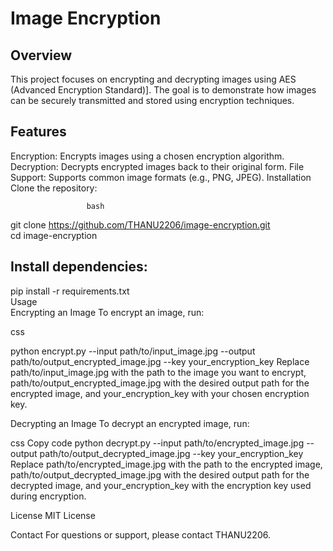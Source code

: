 
# Image Encryption 

## Overview

This project focuses on encrypting and decrypting images using AES (Advanced Encryption Standard)]. The goal is to demonstrate how images can be securely transmitted and stored using encryption techniques.

## Features  
Encryption: Encrypts images using a chosen encryption algorithm.
Decryption: Decrypts encrypted images back to their original form.
File Support: Supports common image formats (e.g., PNG, JPEG).
Installation
Clone the repository:

```                  bash                           ```

git clone https://github.com/THANU2206/image-encryption.git  
cd image-encryption  

## Install dependencies:


pip install -r requirements.txt     
Usage  
Encrypting an Image
To encrypt an image, run:

css

python encrypt.py 
--input path/to/input_image.jpg
--output path/to/output_encrypted_image.jpg
--key your_encryption_key
Replace path/to/input_image.jpg with the path to the image you want to encrypt, path/to/output_encrypted_image.jpg with the desired output path for the encrypted image, and your_encryption_key with your chosen encryption key.    

Decrypting an Image
To decrypt an encrypted image, run:

css
Copy code
python decrypt.py --input path/to/encrypted_image.jpg --output path/to/output_decrypted_image.jpg --key your_encryption_key
Replace path/to/encrypted_image.jpg with the path to the encrypted image, path/to/output_decrypted_image.jpg with the desired output path for the decrypted image, and your_encryption_key with the encryption key used during encryption.


License
MIT License

Contact
For questions or support, please contact THANU2206.


